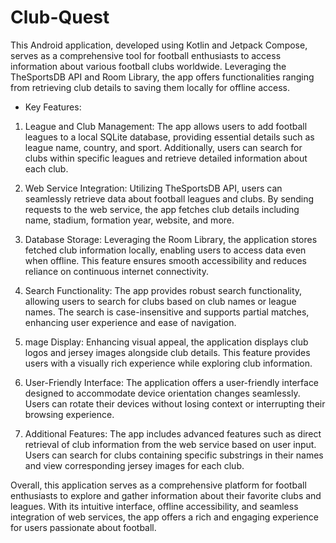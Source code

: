 # Club-Quest
This Android application, developed using Kotlin and Jetpack Compose, serves as a comprehensive tool for football enthusiasts to access information about various football clubs worldwide. Leveraging the TheSportsDB API and Room Library, the app offers functionalities ranging from retrieving club details to saving them locally for offline access.

- Key Features:

1. League and Club Management: The app allows users to add football leagues to a local SQLite database, providing essential details such as league name, country, and sport. Additionally, users can search for clubs within specific leagues and retrieve detailed information about each club.

2. Web Service Integration: Utilizing TheSportsDB API, users can seamlessly retrieve data about football leagues and clubs. By sending requests to the web service, the app fetches club details including name, stadium, formation year, website, and more.

3. Database Storage: Leveraging the Room Library, the application stores fetched club information locally, enabling users to access data even when offline. This feature ensures smooth accessibility and reduces reliance on continuous internet connectivity.

4. Search Functionality: The app provides robust search functionality, allowing users to search for clubs based on club names or league names. The search is case-insensitive and supports partial matches, enhancing user experience and ease of navigation.

5. mage Display: Enhancing visual appeal, the application displays club logos and jersey images alongside club details. This feature provides users with a visually rich experience while exploring club information.

6. User-Friendly Interface: The application offers a user-friendly interface designed to accommodate device orientation changes seamlessly. Users can rotate their devices without losing context or interrupting their browsing experience.

7. Additional Features: The app includes advanced features such as direct retrieval of club information from the web service based on user input. Users can search for clubs containing specific substrings in their names and view corresponding jersey images for each club.

Overall, this application serves as a comprehensive platform for football enthusiasts to explore and gather information about their favorite clubs and leagues. With its intuitive interface, offline accessibility, and seamless integration of web services, the app offers a rich and engaging experience for users passionate about football.






